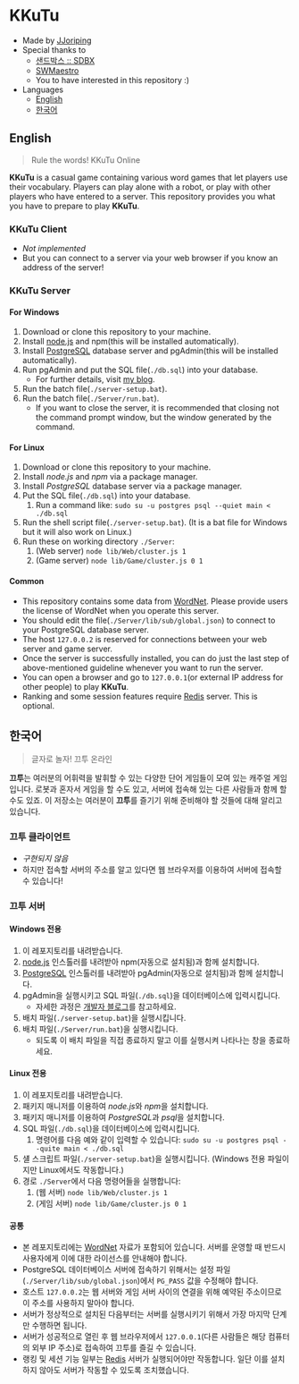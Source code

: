 # KKuTu
- Made by [JJoriping](http://blog.jjo.kr/)
- Special thanks to
	* [샌드박스 :: SDBX](http://cafe.naver.com/sdbx)
	* [SWMaestro](http://www.swmaestro.kr)
	* You to have interested in this repository :)
- Languages
	* [English](#english)
	* [한국어](#한국어)

## English
> Rule the words! KKuTu Online

**KKuTu** is a casual game containing various word games that let players use their vocabulary.
Players can play alone with a robot, or play with other players who have entered to a server.
This repository provides you what you have to prepare to play **KKuTu**.

### KKuTu Client
- *Not implemented*
- But you can connect to a server via your web browser if you know an address of the server!

### KKuTu Server
#### For Windows
1. Download or clone this repository to your machine.
1. Install [node.js](https://nodejs.org/en/) and npm(this will be installed automatically).
1. Install [PostgreSQL](https://www.postgresql.org/) database server and pgAdmin(this will be installed automatically).
1. Run pgAdmin and put the SQL file(`./db.sql`) into your database.
	* For further details, visit [my blog][dev-blog].
1. Run the batch file(`./server-setup.bat`).
1. Run the batch file(`./Server/run.bat`).
	* If you want to close the server, it is recommended that closing not the command prompt window, but the window generated by the command.

#### For Linux
1. Download or clone this repository to your machine.
1. Install *node.js* and *npm* via a package manager.
1. Install *PostgreSQL* database server via a package manager.
1. Put the SQL file(`./db.sql`) into your database.
	1. Run a command like: `sudo su -u postgres psql --quiet main < ./db.sql`
1. Run the shell script file(`./server-setup.bat`). (It is a bat file for Windows but it will also work on Linux.)
1. Run these on working directory `./Server`:
	1. (Web server) `node lib/Web/cluster.js 1`
	1. (Game server) `node lib/Game/cluster.js 0 1`

#### Common
- This repository contains some data from [WordNet](https://wordnet.princeton.edu/). Please provide users the license of WordNet when you operate this server.
- You should edit the file(`./Server/lib/sub/global.json`) to connect to your PostgreSQL database server.
- The host `127.0.0.2` is reserved for connections between your web server and game server.
- Once the server is successfully installed, you can do just the last step of above-mentioned guideline whenever you want to run the server.
- You can open a browser and go to `127.0.0.1`(or external IP address for other people) to play **KKuTu**.
- Ranking and some session features require [Redis](https://redis.io/) server. This is optional.

## 한국어
> 글자로 놀자! 끄투 온라인

**끄투**는 여러분의 어휘력을 발휘할 수 있는 다양한 단어 게임들이 모여 있는 캐주얼 게임입니다.
로봇과 혼자서 게임을 할 수도 있고, 서버에 접속해 있는 다른 사람들과 함께 할 수도 있죠.
이 저장소는 여러분이 **끄투**를 즐기기 위해 준비해야 할 것들에 대해 알리고 있습니다.

### 끄투 클라이언트
- *구현되지 않음*
- 하지만 접속할 서버의 주소를 알고 있다면 웹 브라우저를 이용하여 서버에 접속할 수 있습니다!

### 끄투 서버
#### Windows 전용
1. 이 레포지토리를 내려받습니다.
1. [node.js](https://nodejs.org/ko/) 인스톨러를 내려받아 npm(자동으로 설치됨)과 함께 설치합니다.
1. [PostgreSQL](https://www.postgresql.org/) 인스톨러를 내려받아 pgAdmin(자동으로 설치됨)과 함께 설치합니다.
1. pgAdmin을 실행시키고 SQL 파일(`./db.sql`)을 데이터베이스에 입력시킵니다.
	* 자세한 과정은 [개발자 블로그][dev-blog]를 참고하세요.
1. 배치 파일(`./server-setup.bat`)을 실행시킵니다.
1. 배치 파일(`./Server/run.bat`)을 실행시킵니다.
	* 되도록 이 배치 파일을 직접 종료하지 말고 이를 실행시켜 나타나는 창을 종료하세요.

#### Linux 전용
1. 이 레포지토리를 내려받습니다.
1. 패키지 매니저를 이용하여 *node.js*와 *npm*을 설치합니다.
1. 패키지 매니저를 이용하여 *PostgreSQL*과 *psql*을 설치합니다.
1. SQL 파일(`./db.sql`)을 데이터베이스에 입력시킵니다.
	1. 명령어를 다음 예와 같이 입력할 수 있습니다: `sudo su -u postgres psql --quite main < ./db.sql`
1. 섈 스크립트 파일(`./server-setup.bat`)을 실행시킵니다. (Windows 전용 파일이지만 Linux에서도 작동합니다.)
1. 경로 `./Server`에서 다음 명령어들을 실행합니다:
	1. (웹 서버) `node lib/Web/cluster.js 1`
	1. (게임 서버) `node lib/Game/cluster.js 0 1`

#### 공통
- 본 레포지토리에는 [WordNet](https://wordnet.princeton.edu/) 자료가 포함되어 있습니다. 서버를 운영할 때 반드시 사용자에게 이에 대한 라이선스를 안내해야 합니다.
- PostgreSQL 데이터베이스 서버에 접속하기 위해서는 설정 파일(`./Server/lib/sub/global.json`)에서 `PG_PASS` 값을 수정해야 합니다.
- 호스트 `127.0.0.2`는 웹 서버와 게임 서버 사이의 연결을 위해 예약된 주소이므로 이 주소를 사용하지 말아야 합니다.
- 서버가 정상적으로 설치된 다음부터는 서버를 실행시키기 위해서 가장 마지막 단계만 수행하면 됩니다.
- 서버가 성공적으로 열린 후 웹 브라우저에서 `127.0.0.1`(다른 사람들은 해당 컴퓨터의 외부 IP 주소)로 접속하여 끄투를 즐길 수 있습니다.
- 랭킹 및 세션 기능 일부는 [Redis](https://redis.io/) 서버가 실행되어야만 작동합니다. 일단 이를 설치하지 않아도 서버가 작동할 수 있도록 조치했습니다.

[dev-blog]: http://blog.jjo.kr/220935346136